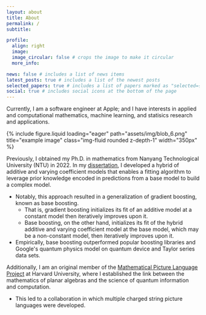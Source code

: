```yaml
---
layout: about
title: About
permalink: /
subtitle: 

profile:
  align: right
  image: 
  image_circular: false # crops the image to make it circular
  more_info: 

news: false # includes a list of news items
latest_posts: true # includes a list of the newest posts
selected_papers: true # includes a list of papers marked as "selected={true}"
social: true # includes social icons at the bottom of the page
---
```


Currently, I am a software engineer at Apple; and I have interests
in applied and computational mathematics, machine learning, and
statisics research and applications. 

<div class="col-sm mt-3 mt-md-0 text-center">
        {% include figure.liquid loading="eager" path="assets/img/blob_6.png" title="example image" class="img-fluid rounded z-depth-1" width="350px" %}
</div>

Previously, I obtained my Ph.D. in mathematics from Nanyang Technological
University (NTU) in 2022. In my [dissertation](https://hdl.handle.net/10356/163311),
I developed a hybrid of additive and varying coefficient models that enables a
fitting algorithm to leverage prior knowledge encoded in predictions from a base
model to build a complex model.
- Notably, this approach resulted in a generalization of gradient
boosting, known as base boosting.
  - That is, gradient boosting initializes its fit of an additive model
  at a constant model then iteratively improves upon it.
  - Base boosting, on the other hand, initializes its fit of the hybrid additive
  and varying coefficient model at the base model, which may be a non-constant
  model, then iteratively improves upon it.
- Empirically, base boosting outperformed popular boosting libraries and
Google's quantum physics model on quantum device and Taylor series data sets.

Additionally, I am an original member of the 
[Mathematical Picture Language Project](https://mathpicture.fas.harvard.edu/)
at Harvard University, where I established the link between the mathematics
of planar algebras and the science of quantum information and computation.
- This led to a collaboration in which multiple charged string picture
languages were developed.
